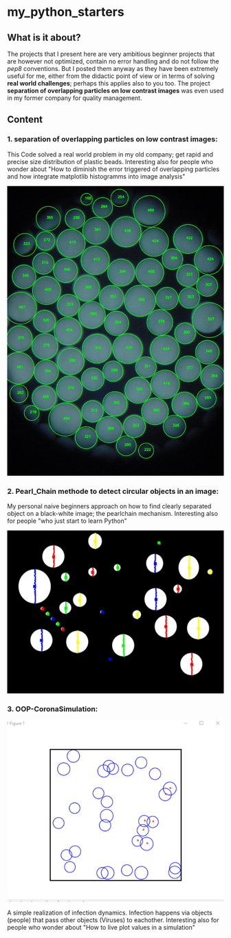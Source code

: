# my_python_starters

## What is it about?
The projects that I present here are very ambitious beginner projects that are however not optimized, contain no error handling and do not follow the *pep8* conventions. But I posted them anyway as they have been extremely useful for me, either from the didactic point of view or in terms of solving **real world challenges**; perhaps this applies also to you too. The project **separation of overlapping particles on low contrast images** was even used in my former company for quality management.  

## Content

### 1. separation of overlapping particles on low contrast images: 
This Code solved a real world problem in my old company; get rapid and precise size distribution of plastic beads. 
Interesting also for people who wonder about "How to diminish the error triggered of overlapping particles and how integrate matplotlib histogramms into image analysis"

![Output Image](Python-Image-Recognition-separation-of-overlapping-particles-on-low-contrast-images/Output_MONO.JPG?raw=true "Output Image Monodisperse")

### 2. Pearl_Chain methode to detect circular objects in an image: 
My personal naive beginners approach on how to find clearly separated object on a black-white image; the pearlchain mechanism. 
Interesting also for people "who just start to learn Python"

![Output Image_1](Python-Image-Recognition-Pearl_Chain_Mechanism/output_1_single_circles_pearlchain.jpg?raw=true "Output Image_1")

### 3. OOP-CoronaSimulation: 

![Simulation](OOP-CoronaSimulation/Simulation.png?raw=true "Simulation")

A simple realization of infection dynamics. Infection happens via objects (people) that pass other objects (Viruses) to eachother. 
Interesting also for people who wonder about "How to live plot values in a simulation"
